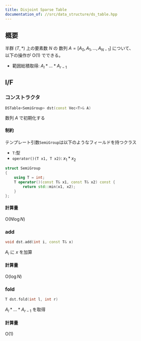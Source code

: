 ```yaml
---
title: Disjoint Sparse Table
documentation_of: //src/data_structure/ds_table.hpp
---
```


## 概要

半群 $(T, \ast)$ 上の要素数 $N$ の 数列 $A = \lbrack A _ 0, A _ 1, \dots , A _ {N-1}\rbrack$ について、  
以下の操作が $\mathrm{O}(1)$ でできる。

- 範囲総積取得: $A _ l \ast \dots \ast A _ {r-1}$

## I/F

### コンストラクタ

```cpp
DSTable<SemiGroup> dst(const Vec<T>& A)
```

数列 $A$ で初期化する

#### 制約

テンプレート引数`SemiGroup`は以下のようなフィールドを持つクラス

- `T`:型
- `operator()(T x1, T x2)`: $x_1 \ast x_2$
  
```cpp
struct SemiGroup
{
    using T = int;
    T operator()(const T& x1, const T& x2) const { 
        return std::min(x1, x2); 
    }
};
```

#### 計算量

$\mathrm{O}(N\log N)$

### add

```cpp
void dst.add(int i, const T& x)
```

$A_i$ に $x$ を加算

#### 計算量

$\mathrm{O}(\log N)$

### fold

```cpp
T dst.fold(int l, int r)
```

$A_l \ast \dots \ast A_{r-1}$ を取得

#### 計算量

$\mathrm{O}(1)$
